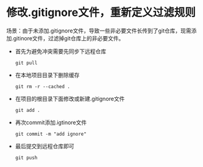 # 修改.gitignore文件，重新定义过滤规则

场景：由于未添加.gitignore文件，导致一些非必要文件长传到了git仓库，现需添加.gitinore文件，过滤掉git仓库上的非必要文件。

+ 首先为避免冲突需要先同步下远程仓库

  `git pull`

+ 在本地项目目录下删除缓存

  `git rm -r --cached .`

+ 在项目的根目录下面修改或新建.gitignore文件

  `git add .`

+ 再次commit添加.igtinore文件

  `git commit -m "add ignore"`

+ 最后提交到远程仓库即可

  `git push`